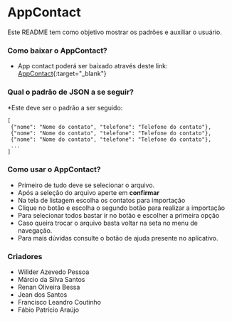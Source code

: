 # AppContact #
Este README tem como objetivo mostrar os padrões e auxiliar o usuário.

### Como baixar o AppContact? ###
* App contact poderá ser baixado através deste link:
[AppContact](https://drive.google.com/drive/folders/0Bxl_FV2ytgHiVWtseVdDeEVpU2c?usp=sharing){:target="_blank"}

### Qual o padrão de JSON a se seguir? ###

*Este deve ser o padrão a ser seguido:

```
[
 {"nome": "Nome do contato", "telefone": "Telefone do contato"},
 {"nome": "Nome do contato", "telefone": "Telefone do contato"},
 {"nome": "Nome do contato", "telefone": "Telefone do contato"},
 ...
]
```

### Como usar o AppContact? ###

* Primeiro de tudo deve se selecionar o arquivo.
* Após a seleção do arquivo aperte em **confirmar**
* Na tela de listagem escolha os contatos para importação
* Clique no botão e escolha o segundo botão para realizar a importação
* Para selecionar todos bastar ir no botão e escolher a primeira opção
* Caso queira trocar o arquivo basta voltar na seta no menu de navegação.
* Para mais dúvidas consulte o botão de ajuda presente no aplicativo.

### Criadores ###

* Willder Azevedo Pessoa
* Márcio da Silva Santos
* Renan Oliveira Bessa 
* Jean dos Santos 
* Francisco Leandro Coutinho
* Fábio Patrício Araújo
